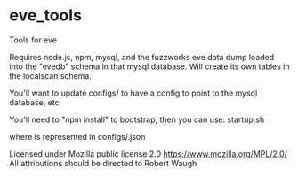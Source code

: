 eve_tools
=========

Tools for eve

Requires node.js, npm, mysql, and the fuzzworks eve data dump loaded into the "evedb" schema in that mysql database.
Will create its own tables in the localscan schema.

You'll want to update configs/ to have a config to point to the mysql database, etc

You'll need to "npm install" to bootstrap, then you can use:
startup.sh <environment>

where <environment> is represented in configs/<environment>.json

Licensed under Mozilla public license 2.0 https://www.mozilla.org/MPL/2.0/
All attributions should be directed to Robert Waugh
